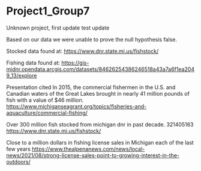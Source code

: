 # Project1_Group7

Unknown project, first update
test update

Based on our data we were unable to prove the null hypothesis false. 




Stocked data found at:
https://www.dnr.state.mi.us/fishstock/

Fishing data found at:
https://gis-midnr.opendata.arcgis.com/datasets/84626254386246518a43a7a6f1ea2049_13/explore




Presentation cited
In 2015, the commercial fishermen in the U.S. and Canadian waters of the Great Lakes brought in nearly 41 million pounds of fish with a value of $46 million.
https://www.michiganseagrant.org/topics/fisheries-and-aquaculture/commercial-fishing/

Over 300 million fish stocked from michigan dnr in past decade. 321405163
https://www.dnr.state.mi.us/fishstock/

Close to a million dollars in fishing license sales in Michigan each of the last few years
https://www.thealpenanews.com/news/local-news/2021/08/strong-license-sales-point-to-growing-interest-in-the-outdoors/
